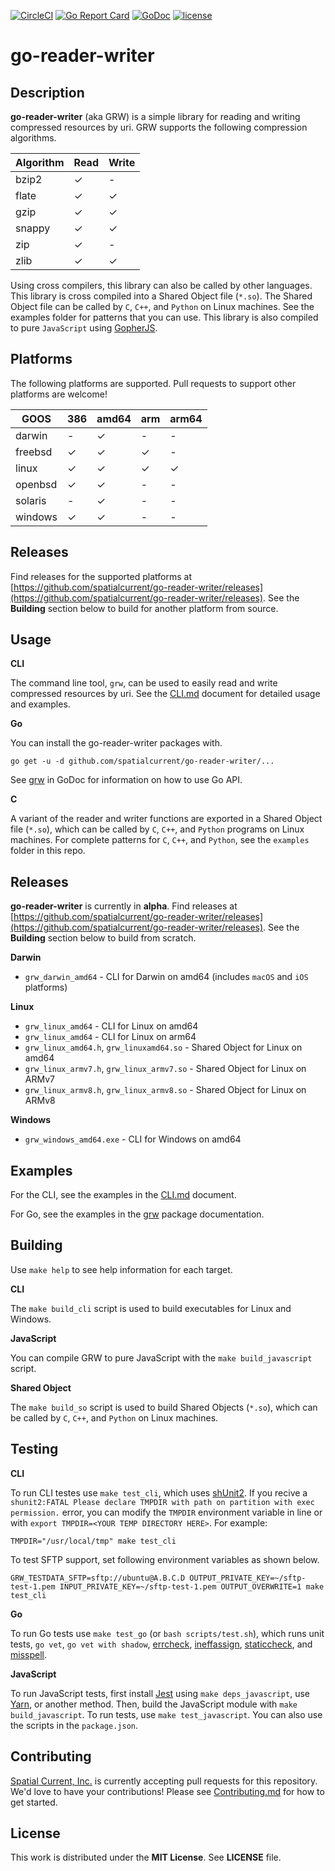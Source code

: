 [![CircleCI](https://circleci.com/gh/spatialcurrent/go-reader-writer/tree/master.svg?style=svg)](https://circleci.com/gh/spatialcurrent/go-reader-writer/tree/master) [![Go Report Card](https://goreportcard.com/badge/spatialcurrent/go-reader-writer)](https://goreportcard.com/report/spatialcurrent/go-reader-writer)  [![GoDoc](https://godoc.org/github.com/spatialcurrent/go-reader-writer?status.svg)](https://godoc.org/github.com/spatialcurrent/go-reader-writer) [![license](http://img.shields.io/badge/license-MIT-red.svg?style=flat)](https://github.com/spatialcurrent/go-reader-writer/blob/master/LICENSE)

# go-reader-writer

## Description

**go-reader-writer** (aka GRW) is a simple library for reading and writing compressed resources by uri.  GRW supports the following compression algorithms.

| Algorithm | Read |  Write |
| ---- | ------ |  ------ |
| bzip2 | ✓ | - |
| flate | ✓ | ✓ |
| gzip | ✓ | ✓ |
| snappy | ✓ | ✓ |
| zip | ✓ | - |
| zlib | ✓ | ✓ |

Using cross compilers, this library can also be called by other languages.  This library is cross compiled into a Shared Object file (`*.so`).  The Shared Object file can be called by `C`, `C++`, and `Python` on Linux machines.  See the examples folder for patterns that you can use.  This library is also compiled to pure `JavaScript` using [GopherJS](https://github.com/gopherjs/gopherjs).

## Platforms

The following platforms are supported.  Pull requests to support other platforms are welcome!

| GOOS | 386 | amd64 | arm | arm64 |
| ---- | --- | ----- | --- | ----- |
| darwin | - | ✓ | - | - |
| freebsd | ✓ | ✓ | ✓ | - |
| linux | ✓ | ✓ | ✓ | ✓ |
| openbsd | ✓ | ✓ | - | - |
| solaris | - | ✓ | - | - |
| windows | ✓ | ✓ | - | - |

## Releases

Find releases for the supported platforms at [https://github.com/spatialcurrent/go-reader-writer/releases](https://github.com/spatialcurrent/go-reader-writer/releases).  See the **Building** section below to build for another platform from source.

## Usage

**CLI**

The command line tool, `grw`, can be used to easily read and write compressed resources by uri.  See the [CLI.md](docs/CLI.md) document for detailed usage and examples.

**Go**

You can install the go-reader-writer packages with.


```shell
go get -u -d github.com/spatialcurrent/go-reader-writer/...
```

See [grw](https://godoc.org/github.com/spatialcurrent/go-reader-writer/pkg/grw) in GoDoc for information on how to use Go API.

**C**

A variant of the reader and writer functions are exported in a Shared Object file (`*.so`), which can be called by `C`, `C++`, and `Python` programs on Linux machines.  For complete patterns for `C`, `C++`, and `Python`, see the `examples` folder in this repo.

## Releases

**go-reader-writer** is currently in **alpha**.  Find releases at [https://github.com/spatialcurrent/go-reader-writer/releases](https://github.com/spatialcurrent/go-reader-writer/releases).  See the **Building** section below to build from scratch.


**Darwin**

- `grw_darwin_amd64` - CLI for Darwin on amd64 (includes `macOS` and `iOS` platforms)

**Linux**

- `grw_linux_amd64` - CLI for Linux on amd64
- `grw_linux_amd64` - CLI for Linux on arm64
- `grw_linux_amd64.h`, `grw_linuxamd64.so` - Shared Object for Linux on amd64
- `grw_linux_armv7.h`, `grw_linux_armv7.so` - Shared Object for Linux on ARMv7
- `grw_linux_armv8.h`, `grw_linux_armv8.so` - Shared Object for Linux on ARMv8

**Windows**

- `grw_windows_amd64.exe` - CLI for Windows on amd64

## Examples

For the CLI, see the examples in the [CLI.md](docs/CLI.md) document.

For Go, see the examples in the [grw](https://godoc.org/github.com/spatialcurrent/go-reader-writer/pkg/grw) package documentation.

## Building

Use `make help` to see help information for each target.

**CLI**

The `make build_cli` script is used to build executables for Linux and Windows.

**JavaScript**

You can compile GRW to pure JavaScript with the `make build_javascript` script.

**Shared Object**

The `make build_so` script is used to build Shared Objects (`*.so`), which can be called by `C`, `C++`, and `Python` on Linux machines.

## Testing

**CLI**

To run CLI testes use `make test_cli`, which uses [shUnit2](https://github.com/kward/shunit2).  If you recive a `shunit2:FATAL Please declare TMPDIR with path on partition with exec permission.` error, you can modify the `TMPDIR` environment variable in line or with `export TMPDIR=<YOUR TEMP DIRECTORY HERE>`. For example:

```shell
TMPDIR="/usr/local/tmp" make test_cli
```

To test SFTP support, set following environment variables as shown below.

```shell
GRW_TESTDATA_SFTP=sftp://ubuntu@A.B.C.D OUTPUT_PRIVATE_KEY=~/sftp-test-1.pem INPUT_PRIVATE_KEY=~/sftp-test-1.pem OUTPUT_OVERWRITE=1 make test_cli
```

**Go**

To run Go tests use `make test_go` (or `bash scripts/test.sh`), which runs unit tests, `go vet`, `go vet with shadow`, [errcheck](https://github.com/kisielk/errcheck), [ineffassign](https://github.com/gordonklaus/ineffassign), [staticcheck](https://staticcheck.io/), and [misspell](https://github.com/client9/misspell).

**JavaScript**

To run JavaScript tests, first install [Jest](https://jestjs.io/) using `make deps_javascript`, use [Yarn](https://yarnpkg.com/en/), or another method.  Then, build the JavaScript module with `make build_javascript`.  To run tests, use `make test_javascript`.  You can also use the scripts in the `package.json`.

## Contributing

[Spatial Current, Inc.](https://spatialcurrent.io) is currently accepting pull requests for this repository.  We'd love to have your contributions!  Please see [Contributing.md](https://github.com/spatialcurrent/go-reader-writer/blob/master/CONTRIBUTING.md) for how to get started.

## License

This work is distributed under the **MIT License**.  See **LICENSE** file.
